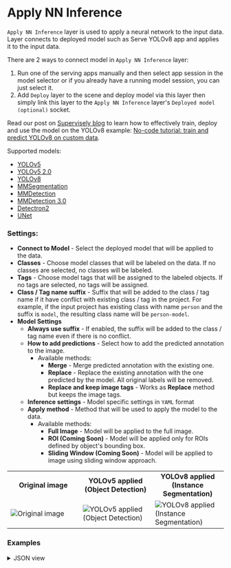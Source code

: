 # Apply NN Inference

`Apply NN Inference` layer is used to apply a neural network to the input data. Layer connects to deployed model such as Serve YOLOv8 app and applies it to the input data.

There are 2 ways to connect model in `Apply NN Inference` layer:

1. Run one of the serving apps manually and then select app session in the model selector or if you already have a running model session, you can just select it.
2. Add `Deploy` layer to the scene and deploy model via this layer then simply link this layer to the `Apply NN Inference` layer's `Deployed model (optional)` socket.

Read our post on [Supervisely blog](https://supervisely.com/blog/) to learn how to effectively train, deploy and use the model on the YOLOv8 example: [No-code tutorial: train and predict YOLOv8 on custom data](https://supervisely.com/blog/train-yolov8-on-custom-data-no-code/).

Supported models:

- [YOLOv5](/ecosystem/apps/yolov5/supervisely/serve)
- [YOLOv5 2.0](/ecosystem/apps/yolov5_2.0/serve)
- [YOLOv8](/ecosystem/apps/yolov8/serve)
- [MMSegmentation](/ecosystem/apps/mmsegmentation/serve)
- [MMDetection](/ecosystem/apps/mmdetection/serve)
- [MMDetection 3.0](/ecosystem/apps/serve-mmdetection-v3)
- [Detectron2](/ecosystem/apps/detectron2/supervisely/instance_segmentation/serve)
- [UNet](/ecosystem/apps/unet/supervisely/serve)

### Settings:

- **Connect to Model** - Select the deployed model that will be applied to the data.
- **Сlasses** - Choose model classes that will be labeled on the data. If no classes are selected, no classes will be labeled.
- **Tags** - Choose model tags that will be assigned to the labeled objects. If no tags are selected, no tags will be assigned.
- **Class / Tag name suffix** - Suffix that will be added to the class / tag name if it have conflict with existing class / tag in the project. For example, if the input project has existing class with name `person` and the suffix is `model`, the resulting class name will be `person-model`.
- **Model Settings**
  - **Always use suffix** - If enabled, the suffix will be added to the class / tag name even if there is no conflict.
  - **How to add predictions** - Select how to add the predicted annotation to the image.
    - Available methods:
      - **Merge** - Merge predicted annotation with the existing one.
      - **Replace** - Replace the existing annotation with the one predicted by the model. All original labels will be removed.
      - **Replace and keep image tags** - Works as **Replace** method but keeps the image tags.
  - **Inference settings** - Model specific settings in `YAML` format
  - **Apply method** - Method that will be used to apply the model to the data.
    - Available methods:
    	- **Full Image** - Model will be applied to the full image.
    	- **ROI (Coming Soon)** - Model will be applied only for ROIs defined by object's bounding box.
      - **Sliding Window (Coming Soon)** - Model will be applied to image using sliding window approach.


<table>
<tr>
<td style="text-align:center; width:33%"><strong>Original image</strong></td>
<td style="text-align:center; width:33%"><strong>YOLOv5 applied (Object Detection)</strong></td>
<td style="text-align:center; width:33%"><strong>YOLOv8 applied (Instance Segmentation)</strong></td>
</tr>
<tr>
<td> <img src="https://github.com/supervisely-ecosystem/data-nodes/assets/48913536/9620df11-26ae-4170-8188-1f6f1810971f" alt="Original image" /> </td>
<td> <img src="https://github.com/supervisely-ecosystem/data-nodes/assets/48913536/32abd297-107a-4edf-8a70-1545d2967e88" alt="YOLOv5 applied (Object Detection)" /> </td>
<td> <img src="https://github.com/supervisely-ecosystem/data-nodes/assets/48913536/fdfd2613-8e35-4560-9677-b89aa7e036ac" alt="YOLOv8 applied (Instance Segmentation)" /> </td>
</tr>
</table>

### Examples

<details>
  <summary>JSON view</summary>
<pre>

```json
{
	"action": "apply_nn_inference",
	"src": [
		"$data_1"
	],
	"dst": "$apply_nn_inference_2",
	"settings": {
		"current_meta": {
			"classes": [],
			"tags": []
		},
		"session_id": 47491,
		"model_info": {
			"app_name": "Serve YOLOv8",
			"session_id": 47491,
			"number_of_classes": 80,
			"sliding_window_support": "basic",
			"videos_support": true,
			"async_video_inference_support": true,
			"tracking_on_videos_support": true,
			"async_image_inference_support": true,
			"task type": "object detection"
		},
		"model_meta": {
			"classes": [
				{
					"title": "person",
					"shape": "rectangle",
					"color": "#0F718A",
					"geometry_config": {},
					"hotkey": ""
				},
				{
					"title": "bicycle",
					"shape": "rectangle",
					"color": "#0F148A",
					"geometry_config": {},
					"hotkey": ""
				},
				{
					"title": "car",
					"shape": "rectangle",
					"color": "#8A500F",
					"geometry_config": {},
					"hotkey": ""
				},
                		...
                		...
                		...
				{
					"title": "toothbrush",
					"shape": "rectangle",
					"color": "#8A0F52",
					"geometry_config": {},
					"hotkey": ""
				}
			],
			"tags": [
				{
					"name": "confidence",
					"value_type": "any_number",
					"color": "#0F478A",
					"hotkey": "",
					"applicable_type": "all",
					"classes": []
				}
			]
		},
		"model_settings": {
			"conf": 0.25,
			"iou": 0.7,
			"half": false,
			"max_det": 300,
			"agnostic_nms": false,
			"point_threshold": 0.1
		},
		"model_suffix": "model",
		"model_conflict": "replace",
		"use_model_suffix": true,
		"apply_method": "image",
		"classes": [
				"person",
            	"car",
            	"sheep",
            	"dog",
            	"cat",
		],
		"tags": [
			"confidence"
		]
	}
}
```
</pre>
</details>
